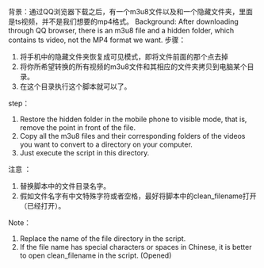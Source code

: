 背景：通过QQ浏览器下载之后，有一个m3u8文件以及和一个隐藏文件夹，里面是ts视频，并不是我们想要的mp4格式。
Background: After downloading through QQ browser, there is an m3u8 file and a hidden folder, 
which contains ts video, not the MP4 format we want.
步骤：
1. 将手机中的隐藏文件夹恢复成可见模式，即将文件前面的那个点去掉
2. 将你所希望转换的所有视频的m3u8文件和其相应的文件夹拷贝到电脑某个目录。
3. 在这个目录执行这个脚本就可以了。

step：
1. Restore the hidden folder in the mobile phone to visible mode, that is, remove the point in front of the file.
2. Copy all the m3u8 files and their corresponding folders of the videos you want to convert to a directory on your computer.
3. Just execute the script in this directory.

注意 ：
1. 替换脚本中的文件目录名字。
2. 假如文件名字有中文特殊字符或者空格，最好将脚本中的clean_filename打开（已经打开）。

Note：
1. Replace the name of the file directory in the script.
2. If the file name has special characters or spaces in Chinese, it is better to open clean_filename in the script. (Opened)